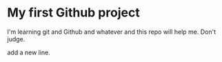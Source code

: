 # My first Github project

I'm learning git and Github and  whatever and this repo will help me. Don't judge.

add a new line.
